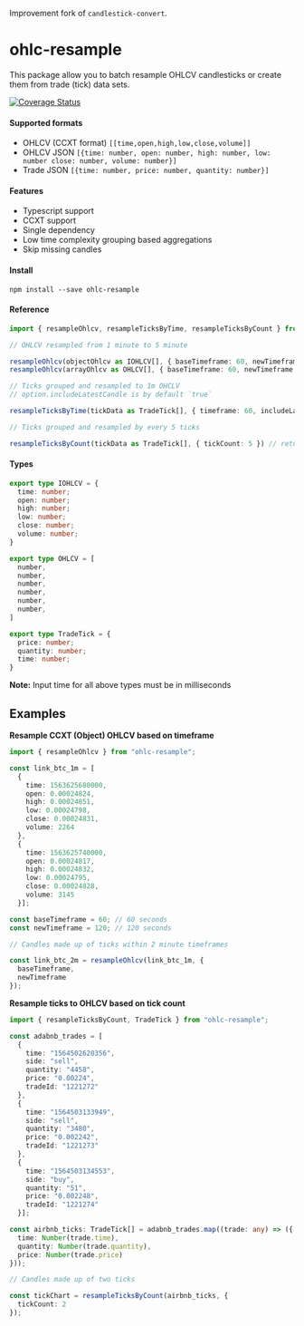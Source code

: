 Improvement fork of `candlestick-convert`.

# ohlc-resample

This package allow you to batch resample OHLCV candlesticks or create them from trade (tick) data sets.

[![Coverage Status](https://coveralls.io/repos/github/m-adilshaikh/ohlc-resample/badge.svg?branch=master)](https://coveralls.io/github/m-adilshaikh/ohlc-resample?branch=master)

#### Supported formats

- OHLCV (CCXT format) `[[time,open,high,low,close,volume]]`
- OHLCV JSON `[{time: number, open: number, high: number, low: number close: number, volume: number}]`
- Trade JSON `[{time: number, price: number, quantity: number}]`

#### Features

- Typescript support
- CCXT support
- Single dependency
- Low time complexity grouping based aggregations
- Skip missing candles

#### Install

```
npm install --save ohlc-resample
```

#### Reference

```typescript
import { resampleOhlcv, resampleTicksByTime, resampleTicksByCount } from "ohlc-resample";

// OHLCV resampled from 1 minute to 5 minute

resampleOhlcv(objectOhlcv as IOHLCV[], { baseTimeframe: 60, newTimeframe: 5*60 }) // return IOHLCV[]
resampleOhlcv(arrayOhlcv as OHLCV[], { baseTimeframe: 60, newTimeframe: 5*60 }) // return OHLCV[]

// Ticks grouped and resampled to 1m OHCLV
// option.includeLatestCandle is by default `true`

resampleTicksByTime(tickData as TradeTick[], { timeframe: 60, includeLatestCandle: false }) // return IOHLCV[]

// Ticks grouped and resampled by every 5 ticks

resampleTicksByCount(tickData as TradeTick[], { tickCount: 5 }) // return IOHLCV[]

```

#### Types
```typescript
export type IOHLCV = {
  time: number;
  open: number;
  high: number;
  low: number;
  close: number;
  volume: number;
}

export type OHLCV = [
  number,
  number,
  number,
  number,
  number,
  number,
]

export type TradeTick = {
  price: number;
  quantity: number;
  time: number;
}
```

**Note:** Input time for all above types must be in milliseconds

## Examples

**Resample CCXT (Object) OHLCV based on timeframe**

```typescript
import { resampleOhlcv } from "ohlc-resample";

const link_btc_1m = [
  {
    time: 1563625680000,
    open: 0.00024824,
    high: 0.00024851,
    low: 0.00024798,
    close: 0.00024831,
    volume: 2264
  },
  {
    time: 1563625740000,
    open: 0.00024817,
    high: 0.00024832,
    low: 0.00024795,
    close: 0.00024828,
    volume: 3145
  }];

const baseTimeframe = 60; // 60 seconds
const newTimeframe = 120; // 120 seconds

// Candles made up of ticks within 2 minute timeframes

const link_btc_2m = resampleOhlcv(link_btc_1m, {
  baseTimeframe,
  newTimeframe
});
```

**Resample ticks to OHLCV based on tick count**

```typescript
import { resampleTicksByCount, TradeTick } from "ohlc-resample";

const adabnb_trades = [
  {
    time: "1564502620356",
    side: "sell",
    quantity: "4458",
    price: "0.00224",
    tradeId: "1221272"
  },
  {
    time: "1564503133949",
    side: "sell",
    quantity: "3480",
    price: "0.002242",
    tradeId: "1221273"
  },
  {
    time: "1564503134553",
    side: "buy",
    quantity: "51",
    price: "0.002248",
    tradeId: "1221274"
  }];

const airbnb_ticks: TradeTick[] = adabnb_trades.map((trade: any) => ({
  time: Number(trade.time),
  quantity: Number(trade.quantity),
  price: Number(trade.price)
}));

// Candles made up of two ticks

const tickChart = resampleTicksByCount(airbnb_ticks, {
  tickCount: 2
});
```